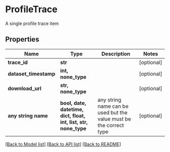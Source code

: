 # ProfileTrace

A single profile trace item

## Properties
Name | Type | Description | Notes
------------ | ------------- | ------------- | -------------
**trace_id** | **str** |  | [optional] 
**dataset_timestamp** | **int, none_type** |  | [optional] 
**download_url** | **str, none_type** |  | [optional] 
**any string name** | **bool, date, datetime, dict, float, int, list, str, none_type** | any string name can be used but the value must be the correct type | [optional]

[[Back to Model list]](../README.md#documentation-for-models) [[Back to API list]](../README.md#documentation-for-api-endpoints) [[Back to README]](../README.md)



